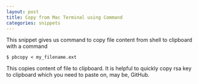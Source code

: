 ```yaml
---
layout: post
title: Copy from Mac Terminal using Command
categories: snippets
---
```

This snippet gives us command to copy file content from shell to clipboard with a command
```shell
$ pbcopy < my_filename.ext
```
This copies content of file to clipboard.
It is helpful to quickly copy rsa key to clipboard which you need to paste on, may be, GitHub.
